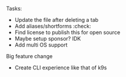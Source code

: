 Tasks:
- Update the file after deleting a tab
- Add aliases/shortforms :check:
- Find license to publish this for open source
- Maybe setup sponsor? IDK
- Add multi OS support



Big feature change
- Create CLI experience like that of k9s